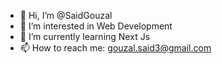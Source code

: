 - 👋 Hi, I’m @SaidGouzal
- 👀 I’m interested in Web Development
- 🌱 I’m currently learning Next Js
- 📫 How to reach me: gouzal.said3@gmail.com


